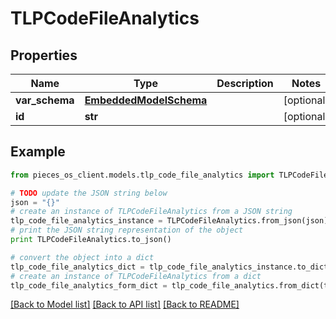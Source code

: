 # TLPCodeFileAnalytics


## Properties
Name | Type | Description | Notes
------------ | ------------- | ------------- | -------------
**var_schema** | [**EmbeddedModelSchema**](EmbeddedModelSchema.md) |  | [optional] 
**id** | **str** |  | [optional] 

## Example

```python
from pieces_os_client.models.tlp_code_file_analytics import TLPCodeFileAnalytics

# TODO update the JSON string below
json = "{}"
# create an instance of TLPCodeFileAnalytics from a JSON string
tlp_code_file_analytics_instance = TLPCodeFileAnalytics.from_json(json)
# print the JSON string representation of the object
print TLPCodeFileAnalytics.to_json()

# convert the object into a dict
tlp_code_file_analytics_dict = tlp_code_file_analytics_instance.to_dict()
# create an instance of TLPCodeFileAnalytics from a dict
tlp_code_file_analytics_form_dict = tlp_code_file_analytics.from_dict(tlp_code_file_analytics_dict)
```
[[Back to Model list]](../README.md#documentation-for-models) [[Back to API list]](../README.md#documentation-for-api-endpoints) [[Back to README]](../README.md)


